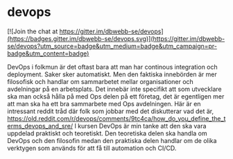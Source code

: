 # devops

[![Join the chat at https://gitter.im/dbwebb-se/devops](https://badges.gitter.im/dbwebb-se/devops.svg)](https://gitter.im/dbwebb-se/devops?utm_source=badge&utm_medium=badge&utm_campaign=pr-badge&utm_content=badge)

DevOps i folkmun är det oftast bara att man har continous integration och deployment. Saker sker automatiskt.
Men den faktiska innebörden är mer filosofisk och handlar om sammarbetet mellar organisationer och avdelningar på en arbetsplats.
Det innebär inte specifikt att som utvecklare ska man också hålla på med Ops delen på ett företag, det är egentligen mer att man ska ha ett bra sammarbete med Ops avdelningen.
Här är en intressant reddit tråd där folk som jobbar med det diskutterar vad det är, https://old.reddit.com/r/devops/comments/9tc4ca/how_do_you_define_the_terms_devops_and_sre/
I kursen DevOps är min tanke att den ska vara uppdelad praktiskt och teoretiskt.
Den teoretiska delen ska handla om DevOps och den filosofin medan den praktiska delen handlar om de olika verktygen som används för att få till automation och CI/CD.
